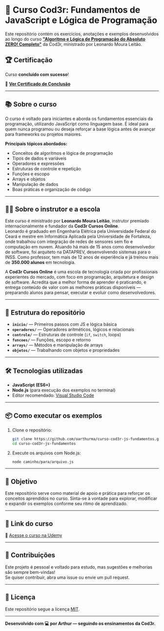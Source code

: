 # 🚀 Curso Cod3r: Fundamentos de JavaScript e Lógica de Programação

Este repositório contém os exercícios, anotações e exemplos desenvolvidos ao longo do curso [**"Algoritmo e Lógica de Programação do Absoluto ZERO! Completo"**](https://www.udemy.com/course/aprenda-programacao-do-absoluto-zero-o-seu-primeiro-curso/) da Cod3r, ministrado por Leonardo Moura Leitão.

## 🏆 Certificação

Curso **concluído com sucesso**! 

📜 [**Ver Certificado de Conclusão**](https://www.udemy.com/certificate/UC-19f72764-ae32-4122-8466-a64bdeba65d8/)

---

## 📚 Sobre o curso

O curso é voltado para iniciantes e aborda os fundamentos essenciais da programação, utilizando JavaScript como linguagem base. É ideal para quem nunca programou ou deseja reforçar a base lógica antes de avançar para frameworks ou projetos maiores.

**Principais tópicos abordados:**

- Conceitos de algoritmos e lógica de programação
- Tipos de dados e variáveis
- Operadores e expressões
- Estruturas de controle e repetição
- Funções e escopo
- Arrays e objetos
- Manipulação de dados
- Boas práticas e organização de código

---

## 🧑‍🏫 Sobre o instrutor e a escola

Este curso é ministrado por **Leonardo Moura Leitão**, instrutor premiado internacionalmente e fundador da **Cod3r Cursos Online**.  
Leonardo é graduado em Engenharia Elétrica pela Universidade Federal do Ceará e mestre em Informática Aplicada pela Universidade de Fortaleza, onde trabalhou com integração de redes de sensores sem fio e computação em nuvem. Atuando há mais de 15 anos como desenvolvedor de software, foi arquiteto na DATAPREV, desenvolvendo sistemas para o INSS. Como professor, tem mais de 12 anos de experiência e já treinou mais de **350.000 alunos** em tecnologia.

A **Cod3r Cursos Online** é uma escola de tecnologia criada por profissionais experientes do mercado, com foco em programação, arquitetura e design de software. Acredita que a melhor forma de aprender é praticando, e entrega conteúdo de valor com as melhores práticas disponíveis — preparando alunos para pensar, executar e evoluir como desenvolvedores.

---

## 🧠 Estrutura do repositório

- **`inicio/`** — Primeiros passos com JS e lógica básica  
- **`operadores/`** — Operadores aritméticos, lógicos e relacionais  
- **`controle/`** — Estruturas de controle (`if`, `switch`, loops)  
- **`funcoes/`** — Funções, escopo e retorno  
- **`arrays/`** — Métodos e manipulação de arrays  
- **`objetos/`** — Trabalhando com objetos e propriedades  

---

## 🛠️ Tecnologias utilizadas

- **JavaScript (ES6+)**
- **Node.js** (para execução dos exemplos no terminal)
- Editor recomendado: [Visual Studio Code](https://code.visualstudio.com)

---

## 📦 Como executar os exemplos

1. Clone o repositório:
   ```bash
   git clone https://github.com/oarthurma/curso-cod3r-js-fundamentos.git
   cd curso-cod3r-js-fundamentos
   ```

2. Execute os arquivos com Node.js:
   ```bash
   node caminho/para/arquivo.js
   ```

---

## 🎯 Objetivo

Este repositório serve como material de apoio e prática para reforçar os conceitos aprendidos no curso. Sinta-se à vontade para explorar, modificar e expandir os exemplos conforme seu ritmo de aprendizado.

---

## 📎 Link do curso

🔗 [Acesse o curso na Udemy](https://www.udemy.com/course/aprenda-programacao-do-absoluto-zero-o-seu-primeiro-curso/)

---

## 🤝 Contribuições

Este projeto é pessoal e voltado para estudo, mas sugestões e melhorias são sempre bem-vindas!  
Se quiser contribuir, abra uma issue ou envie um pull request.

---

## 📄 Licença

Este repositório segue a licença [MIT](LICENSE).

---

**Desenvolvido com 💻 por Arthur — seguindo os ensinamentos da Cod3r.**